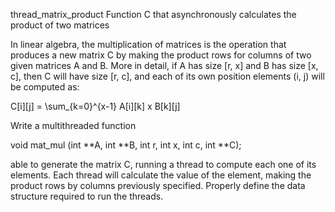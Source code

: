 thread_matrix_product
Function C that asynchronously calculates the product of two matrices

In linear algebra, the multiplication of matrices is the operation that produces a new matrix C by making the product rows for columns of two given matrices A and B. More in detail, if A has size [r, x] and B has size [x, c], then C will have size [r, c], and each of its own position elements (i, j) will be computed as:

C[i][j] = \sum_{k=0}^{x-1} A[i][k] x B[k][j]

Write a multithreaded function

void mat_mul (int **A, int **B, int r, int x, int c, int **C);

able to generate the matrix C, running a thread to compute each one of its elements. Each thread will calculate the value of the element, making the product rows by columns previously specified. Properly define the data structure required to run the threads.
